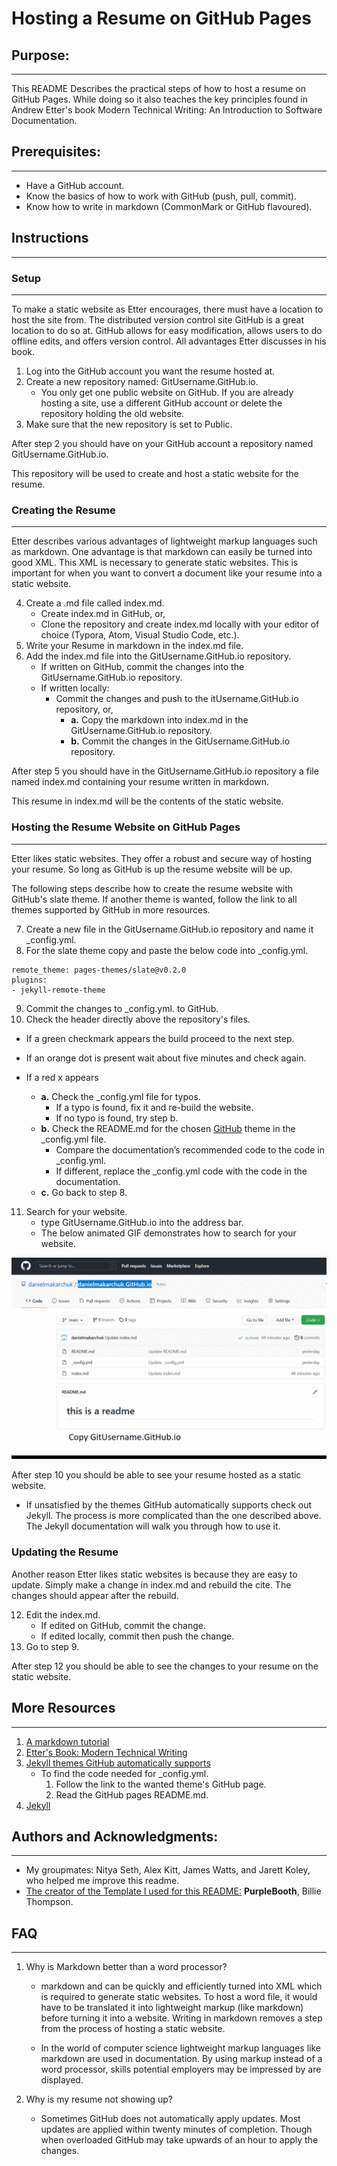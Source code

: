 # Hosting a Resume on GitHub Pages 

## Purpose:
---

This README Describes the practical steps of how to host a resume on GitHub Pages.  While doing so it also teaches the key principles found in Andrew Etter's book Modern Technical Writing: An Introduction to Software Documentation.

## Prerequisites:
---
*	Have a GitHub account.
*	Know the basics of how to work with GitHub (push, pull, commit).
*	Know how to write in markdown (CommonMark or GitHub flavoured).


## Instructions
---
### Setup
---

To make a static website as Etter encourages, there must have a location to host the site from.  The distributed version control site GitHub is a great location to do so at.  GitHub allows for easy modification, allows users to do offline edits, and offers version control.  All advantages Etter discusses in his book.

1.	Log into the GitHub account you want the resume hosted at.
2.	Create a new repository named: GitUsername.GitHub.io.
    * You only get one public website on GitHub.  If you are already hosting a site, use a different GitHub account or delete the repository holding the old website.
3. Make sure that the new repository is set to Public.

After step 2 you should have on your GitHub account a repository named GitUsername.GitHub.io.

This repository will be used to create and host a static website for the resume.
### Creating the Resume
---
Etter describes various advantages of lightweight markup languages such as markdown. One advantage is that markdown can easily be turned into good XML.  This XML is necessary to generate static websites.  This is important for when you want to convert a document like your resume into a static website.

4. Create a .md file called index.md.
   *  Create index.md in GitHub, or,
   *  Clone the repository and create index.md locally with your editor of choice (Typora, Atom, Visual Studio Code, etc.).
5. Write your Resume in markdown in the index.md file.
6. Add the index.md file into the GitUsername.GitHub.io repository.
   * If written on GitHub, commit the changes into the GitUsername.GitHub.io repository.
   * If written locally:
      * Commit the changes and push to the itUsername.GitHub.io repository, or,
         * **a.** Copy the markdown into index.md in the GitUsername.GitHub.io repository.
         * **b.** Commit the changes in the GitUsername.GitHub.io repository.

After step 5 you should have in the GitUsername.GitHub.io repository a file named index.md containing your resume written in markdown.

This resume in index.md will be the contents of the static website.



### Hosting the Resume Website on GitHub Pages
---
Etter likes static websites.  They offer a robust and secure way of hosting your resume.  So long as GitHub is up the resume website will be up.  

The following steps describe how to create the resume website with GitHub's slate theme.  If another theme is wanted, follow the link to all themes supported by GitHub in more resources. 

7. Create a new file in the GitUsername.GitHub.io repository and name it _config.yml.
8. For the slate theme copy and paste the below code into _config.yml.

```
remote_theme: pages-themes/slate@v0.2.0
plugins:
- jekyll-remote-theme
```
9. Commit the changes to _config.yml. to GitHub.
10. Check the header directly above the repository's files.
   *  If a green checkmark appears the build  proceed to the next step.

   *  If an orange dot is present wait about five minutes and check again.
   *  If a red x appears
       * **a.**	Check the _config.yml file for typos.
         * 	If a typo is found, fix it and re-build the website.
         *  If no typo is found, try step b.
       * **b.**	Check the README.md for the chosen [GitHub](https://pages.github.com/themes/) theme in the _config.yml file.
         * 	Compare the documentation’s recommended code to the code in _config.yml.  
         *  If different, replace the _config.yml code with the code in the documentation.
       * **c.**	Go back to step 8.
11. Search for your website.
    *  type GitUsername.GitHub.io into the address bar.
    *  The below animated GIF demonstrates how to search for your website.

![a demo for finding your cite](https://github.com/danielmakarchuk/danielmakarchuk.GitHub.io/blob/main/SiteSearch.gif)

After step 10 you should be able to see your resume hosted as a static website.

* If unsatisfied by the themes GitHub automatically supports check out Jekyll. The process is more complicated than the one described above.  The Jekyll documentation will walk you through how to use it.

### Updating the Resume
Another reason Etter likes static websites is because they are easy to update.  Simply make a change in index.md and rebuild the cite.  The changes should appear after the rebuild.

12. Edit the index.md.
    *  If edited on GitHub, commit the change.
    *  If edited locally, commit then push the change.
13. Go to step 9.

After step 12 you should be able to see the changes to your resume on the static website.
## More Resources
---
1. [A markdown tutorial](https://www.markdowntutorial.com/)
2. [Etter's Book: Modern Technical Writing](https://www.amazon.ca/gp/product/B01A2QL9SS/ref=ppx_yo_dt_b_d_asin_title_o00?ie=UTF8&psc=1)
3. [Jekyll themes GitHub automatically supports](https://pages.github.com/themes/)
   * To find the code needed for _config.yml.
       1. Follow the link to the wanted theme's GitHub page.
       2. Read the GitHub pages README.md.
4. [Jekyll](https://jekyllrb.com/)


## Authors and Acknowledgments:
---
*   My groupmates: Nitya Seth, Alex Kitt, James Watts, and Jarett Koley, who helped me improve this readme.
*   [The creator of the Template I used for this README:](https://github.com/PurpleBooth/a-good-readme-template) **PurpleBooth**, Billie Thompson.

## FAQ
---
1. Why is Markdown better than a word
processor?
   * markdown and can be quickly and efficiently turned into XML which is required to generate static websites.  To host a word file, it would have to be translated it into lightweight markup (like markdown) before turning it into a website.  Writing in markdown removes a step from the process of hosting a static website.

   * In the world of computer science lightweight markup languages like markdown are used in documentation.  By using markup instead of a word processor, skills potential employers may be impressed by are displayed.

2. Why is my resume not showing up?
   * Sometimes GitHub does not automatically apply updates.  Most updates are applied within twenty minutes of completion.  Though when overloaded GitHub may take upwards of an hour to apply the changes.
